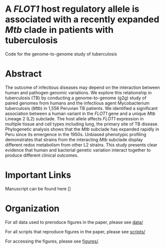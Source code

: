 # A _FLOT1_ host regulatory allele is associated with a recently expanded _Mtb_ clade in patients with tuberculosis 
Code for the genome-to-genome study of tuberculosis

# Abstract
The outcome of infectious diseases may depend on the interaction between human and pathogen genomic variations. We explore this relationship in tuberculosis (TB) by conducting a genome-to-genome (g2g) study of paired genomes from humans and the infectious agent Mycobacterium tuberculosis (_Mtb_) in 1,556 Peruvian TB patients. We identified a significant association between a human variant in the _FLOT1_ gene and a unique _Mtb_ Lineage 2 (L2) subclade. The host allele affects _FLOT1_ expression in multiple tissue and cell types including lung, the primary site of TB disease. Phylogenetic analysis shows that the _Mtb_ subclade has expanded rapidly in Peru since its emergence in the 1950s. Unbiased phenotypic profiling demonstrates that strains from the interacting _Mtb_ subclade display different redox metabolism from other L2 strains. This study presents clear evidence that human and bacterial genetic variation interact together to produce different clinical outcomes.

# Important Links
Manuscript can be found here []


# Organization
For all data used to preroduce figures in the paper, please see [data/](data/)

For all scripts that reproduce figures in the paper, please see [scripts/](scripts/)

For accessing the figures, please see [figures/](figures/).
